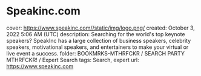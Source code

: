 # Speakinc.com

cover: https://www.speakinc.com//static/img/logo.png/
created: October 3, 2022 5:06 AM (UTC)
description: Searching for the world's top keynote speakers? SpeakInc has a large collection of business speakers, celebrity speakers, motivational speakers, and entertainers to make your virtual or live event a success.
folder: BOOKMRKS-MTHRFCKR / SEARCH PARTY MTHRFCKR! / Expert Search
tags: Search, expert
url: https://www.speakinc.com